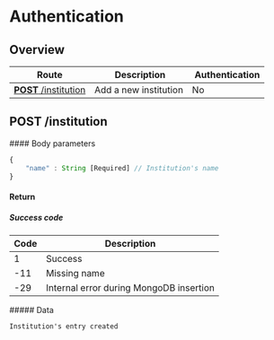 # Authentication

## Overview

Route | Description | Authentication
----- | ----------- | --------------
[**POST** /institution](#post-institution) | Add a new institution | No

## POST /institution

#### Body parameters

```javascript
{
    "name" : String [Required] // Institution's name
}
```

#### Return

##### Success code

Code | Description
---|---
1 | Success
-11 | Missing name
-29 | Internal error during MongoDB insertion

##### Data

```
Institution's entry created
```
